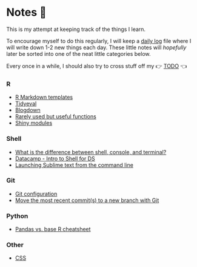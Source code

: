 # Notes :notebook:
This is my attempt at keeping track of the things I learn.

To encourage myself to do this regularly, I will keep a [daily log](daily-log.md) file where I will write down 1-2 new things each day. These little notes will _hopefully_ later be sorted into one of the neat little categories below.

Every once in a while, I should also try to cross stuff off my :point_right: [TODO](TODO.md) :point_left:

### R
- [R Markdown templates](R/rmarkdown-templates.md)
- [Tidyeval](R/tidyeval.md)
- [Blogdown](R/blogdown.md)
- [Rarely used but useful functions](R/random-funs.md)
- [Shiny modules](R/shiny-modules.md)

### Shell
- [What is the difference between shell, console, and terminal?](https://superuser.com/questions/144666/what-is-the-difference-between-shell-console-and-terminal)
- [Datacamp - Intro to Shell for DS](Shell/datacamp.md)
- [Launching Sublime text from the command line](Shell/sublime-setup.md)

### Git
- [Git configuration](Git/config.md)
- [Move the most recent commit(s) to a new branch with Git](https://stackoverflow.com/questions/1628563/move-the-most-recent-commits-to-a-new-branch-with-git)

### Python
- [Pandas vs. base R cheatsheet](https://pandas.pydata.org/pandas-docs/stable/comparison_with_r.html)

### Other
- [CSS](css.md)
